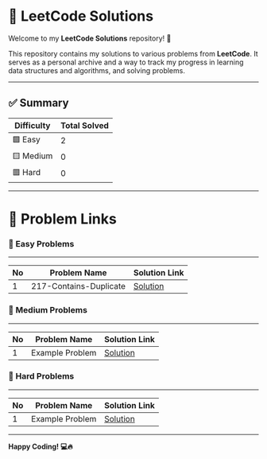 # 📌 LeetCode Solutions

Welcome to my **LeetCode Solutions** repository! 🚀 

This repository contains my solutions to various problems from __LeetCode__. It serves as a personal archive and a way to track my progress in learning data structures and algorithms, and solving problems.

---

## ✅ Summary

| Difficulty | Total Solved |
|------------|-------------|
| 🟩 Easy    | 2           |
| 🟨 Medium  | 0           |
| 🟥 Hard    | 0           |
---

 
# 📝 Problem Links

### 🔹 Easy Problems
--- 
| No | Problem Name | Solution Link |
|---|-------------|---------------|
| 1 | 217-Contains-Duplicate | [Solution](../Easy/217-Contains-Duplicate) |

### 🔹 Medium Problems
---
| No | Problem Name | Solution Link |
|---|-------------|---------------|
| 1 | Example Problem | [Solution](../Medium/ExampleProblem.java) |

### 🔹 Hard Problems
---
| No | Problem Name | Solution Link |
|---|-------------|---------------|
| 1 | Example Problem | [Solution](../Hard/ExampleProblem.java) |

---

**Happy Coding! 💻🔥**
